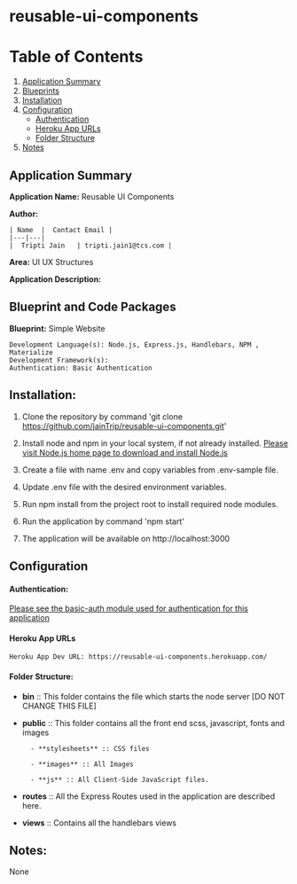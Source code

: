 # reusable-ui-components

# Table of Contents
1. [Application Summary](#application-summary)
2. [Blueprints](#blueprint-and-code-packages)
3. [Installation](#installation)
4. [Configuration](#configuration)
	* [Authentication](#authentication)
	* [Heroku App URLs](#heroku-app-urls)
	* [Folder Structure](#folder-structure)
5. [Notes](#notes)

<a name="application-summary"></a>
## Application Summary

**Application Name:** Reusable UI Components

**Author:**

	| Name  |  Contact Email |
	|---|---|
	|  Tripti Jain   | tripti.jain1@tcs.com |
	

**Area:** UI UX Structures

**Application Description:** 

<a name="blueprint-and-code-packages"></a>
## Blueprint and Code Packages

**Blueprint:** Simple Website

	Development Language(s): Node.js, Express.js, Handlebars, NPM , Materialize
	Development Framework(s):
	Authentication: Basic Authentication
	
	
<a name="installation"></a>
## Installation:

1. Clone the repository by command 'git clone https://github.com/jainTrip/reusable-ui-components.git'

2. Install node and npm in your local system, if not already installed. [Please visit Node.js home page to download and install Node.js](http://nodejs.org/download/)

3. Create a file with name .env and copy variables from .env-sample file.

4. Update .env file with the desired environment variables.

5. Run npm install from the project root to install required node modules.

6. Run the application by command 'npm start'

7. The application will be available on http://localhost:3000

<a name="configuration"></a>
## Configuration

<a name="authentication"></a>
#### Authentication:
[Please see the basic-auth module used for authentication for this application](https://www.npmjs.com/package/basic-auth)

<a name="heroku-app-urls"></a>
#### Heroku App URLs
	Heroku App Dev URL: https://reusable-ui-components.herokuapp.com/
	

<a name="folder-structure"></a>
#### Folder Structure:
- **bin** :: This folder contains the file which starts the node server [DO NOT CHANGE THIS FILE]

- **public** :: This folder contains all the front end scss, javascript, fonts and images

		- **stylesheets** :: CSS files

		- **images** :: All Images

		- **js** :: All Client-Side JavaScript files. 

- **routes** :: All the Express Routes used in the application are described here.

- **views** :: Contains all the handlebars views

<a name="notes"></a>
## Notes:
None